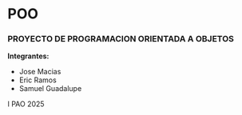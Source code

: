 # POO
### PROYECTO DE PROGRAMACION ORIENTADA A OBJETOS

<strong> Integrantes: </strong>
<ul>
<li>Jose Macias</li>
<li>Eric Ramos</li>
<li>Samuel Guadalupe</li>
</ul>
<p>I PAO 2025</p>